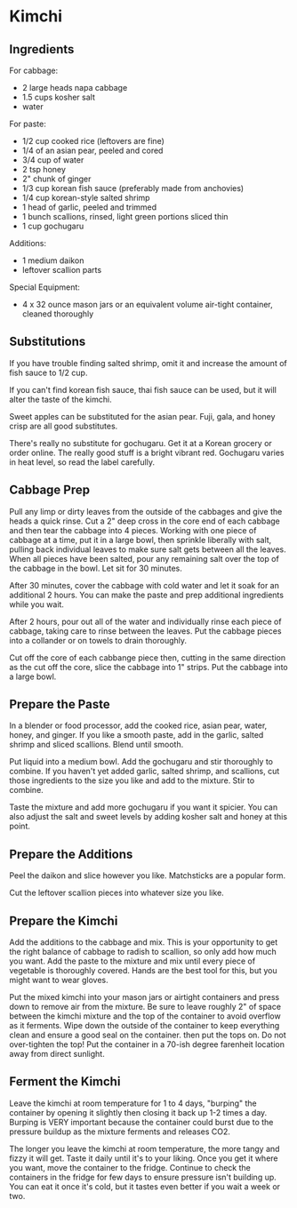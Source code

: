 # Kimchi

## Ingredients

For cabbage:

* 2 large heads napa cabbage
* 1.5 cups kosher salt
* water


For paste:

* 1/2 cup cooked rice (leftovers are fine)
* 1/4 of an asian pear, peeled and cored
* 3/4 cup of water
* 2 tsp honey
* 2" chunk of ginger
* 1/3 cup korean fish sauce (preferably made from anchovies)
* 1/4 cup korean-style salted shrimp
* 1 head of garlic, peeled and trimmed
* 1 bunch scallions, rinsed, light green portions sliced thin
* 1 cup gochugaru


Additions:

* 1 medium daikon
* leftover scallion parts


Special Equipment:

* 4 x 32 ounce mason jars or an equivalent volume air-tight container, cleaned thoroughly


## Substitutions

If you have trouble finding salted shrimp, omit it and increase the amount of 
fish sauce to 1/2 cup.

If you can't find korean fish sauce, thai fish sauce can be used, but it will alter
the taste of the kimchi.

Sweet apples can be substituted for the asian pear. Fuji, gala, and honey crisp
are all good substitutes.

There's really no substitute for gochugaru. Get it at a Korean grocery or order
online. The really good stuff is a bright vibrant red. Gochugaru varies in heat
level, so read the label carefully.


## Cabbage Prep

Pull any limp or dirty leaves from the outside of the cabbages and give the heads
a quick rinse. Cut a 2" deep cross in the core end of each cabbage and then tear the
cabbage into 4 pieces. Working with one piece of cabbage at a time, put it in a 
large bowl, then sprinkle liberally with salt, pulling back individual leaves
to make sure salt gets between all the leaves. When all pieces have been salted, 
pour any remaining salt over the top of the cabbage in the bowl. Let sit for 30
minutes.

After 30 minutes, cover the cabbage with cold water and let it soak for an additional
2 hours. You can make the paste and prep additional ingredients while you wait.

After 2 hours, pour out all of the water and individually rinse each piece of
cabbage, taking care to rinse between the leaves. Put the cabbage pieces into a
collander or on towels to drain thoroughly.

Cut off the core of each cabbange piece then, cutting in the same direction as
the cut off the core, slice the cabbage into 1" strips. Put the cabbage into a large
bowl.


## Prepare the Paste 

In a blender or food processor, add the cooked rice, asian pear, water, honey, 
and ginger. If you like a smooth paste, add in the garlic, salted shrimp and sliced 
scallions. Blend until smooth.

Put liquid into a medium bowl. Add the gochugaru and stir thoroughly to combine.
If you haven't yet added garlic, salted shrimp, and scallions, cut those 
ingredients to the size you like and add to the mixture. Stir to combine.

Taste the mixture and add more gochugaru if you want it spicier. You can also adjust
the salt and sweet levels by adding kosher salt and honey at this point.


## Prepare the Additions

Peel the daikon and slice however you like. Matchsticks are a popular form.

Cut the leftover scallion pieces into whatever size you like.


## Prepare the Kimchi

Add the additions to the cabbage and mix. This is your opportunity to get the right
balance of cabbage to radish to scallion, so only add how much you want. Add the
paste to the mixture and mix until every piece of vegetable is thoroughly covered.
Hands are the best tool for this, but you might want to wear gloves.

Put the mixed kimchi into your mason jars or airtight containers and press down to 
remove air from the mixture. Be sure to leave roughly 2" of space between the kimchi 
mixture and the top of the container to avoid overflow as it ferments. Wipe down the
outside of the container to keep everything clean and ensure a good seal on the 
container. then put the tops on. Do not over-tighten the top! Put the container in 
a 70-ish degree farenheit location away from direct sunlight.


## Ferment the Kimchi

Leave the kimchi at room temperature for 1 to 4 days, "burping" the container by
opening it slightly then closing it back up 1-2 times a day. Burping is VERY
important because the container could burst due to the pressure buildup as the 
mixture ferments and releases CO2. 

The longer you leave the kimchi at room temperature, the more tangy and fizzy 
it will get. Taste it daily until it's to your liking. Once you get it where you
want, move the container to the fridge. Continue to check the containers in 
the fridge for few days to ensure pressure isn't building up. You can eat it 
once it's cold, but it tastes even better if you wait a week or two. 

